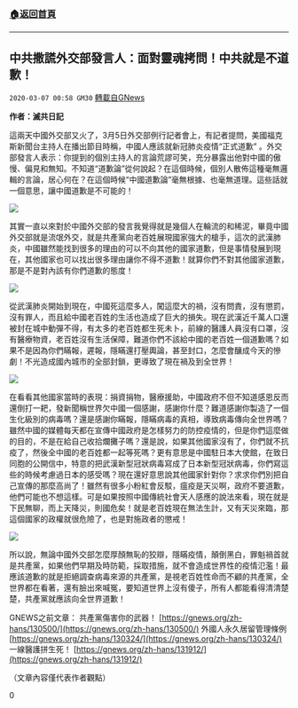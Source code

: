 ###  [:house:返回首頁](https://github.com/ourhimalayas/txt)
---

## 中共撒謊外交部發言人：面對靈魂拷問！中共就是不道歉！
`2020-03-07 00:58 GM30` [轉載自GNews](https://gnews.org/zh-hant/132690/)

**作者：滅共日記**

這兩天中國外交部又火了，3月5日外交部例行記者會上，有記者提問，美國福克斯新聞台主持人在播出節目時稱，中國人應該就新冠肺炎疫情“正式道歉” 。外交部發言人表示：你提到的個別主持人的言論荒謬可笑，充分暴露出他對中國的傲慢、偏見和無知。不知道“道歉論”從何說起？在這個時候，個別人散佈這種毫無邏輯的言論，居心何在？在這個時候“中國道歉論”毫無根據、也毫無道理。這些話就一個意思，讓中國道歉是不可能的！

![](https://s3-ap-northeast-1.amazonaws.com/news.guo.offload.media/wp-content/uploads/2020/03/07005332/WhatsApp-Image-2020-03-07-at-13.00.36.jpeg)

其實一直以來對於中國外交部的發言我覺得就是幾個人在輪流的和稀泥，畢竟中國外交部就是流氓外交，就是共產黨向老百姓展現國家強大的槍手，這次的武漢肺炎，中國雖然能找到很多的理由的可以不向其他的國家道歉，但是事情發展到現在，其他國家也可以找出很多理由讓你不得不道歉！就算你們不對其他國家道歉，那是不是對內該有你們道歉的態度！

![](https://s3-ap-northeast-1.amazonaws.com/news.guo.offload.media/wp-content/uploads/2020/03/07005359/WhatsApp-Image-2020-03-07-at-13.41.40.jpeg)

從武漢肺炎開始到現在，中國死這麼多人，闖這麼大的禍，沒有問責，沒有懲罰，沒有罪人，而且給中國老百姓的生活也造成了巨大的損失。現在武漢近千萬人口還被封在城中動彈不得，有太多的老百姓都生死未卜，前線的醫護人員沒有口罩，沒有醫療物資，老百姓沒有生活保障，難道你們不該給中國的老百姓一個道歉嗎？如果不是因為你們瞞報，遲報，隱瞞還打壓輿論，甚至封口，怎麼會釀成今天的慘劇！不光造成國內城市的全部封鎖，更導致了現在禍及到全世界！

![](https://s3-ap-northeast-1.amazonaws.com/news.guo.offload.media/wp-content/uploads/2020/03/07005425/WhatsApp-Image-2020-03-07-at-13.41.41.jpeg)

在看看其他國家當時的表現：捐資捐物，醫療援助，中國政府不但不知道感恩反而還倒打一耙，發新聞稱世界欠中國一個感謝，感謝你什麼？難道感謝你製造了一個生化級別的病毒嗎？還是感謝你瞞報，隱瞞病毒的真相，導致病毒傳向全世界嗎？雖然中國的媒體每天都在宣傳中國政府是怎樣努力的防控疫情的，但是你們這麼做的目的，不是在給自己收拾爛攤子嗎？還是說，如果其他國家沒有了，你們就不抗疫了，然後全中國的老百姓都一起等死嗎？更有意思是中國駐日本大使館，在致日同胞的公開信中，特意的把武漢新型冠狀病毒寫成了日本新型冠狀病毒，你們寫這些的時候考慮過日本的感受嗎？現在還好意思說其他國家針對你？求求你們別把自己宣傳的那麼高尚了！雖然有很多小粉紅會反駁，瘟疫是天災啊，政府不要道歉，他們可能也不想這樣。可是如果按照中國傳統社會天人感應的說法來看，現在就是下民無聊，而上天降災，則國危矣！就是老百姓現在無法生計，又有天災來臨，那這個國家的政權就很危險了，也是對施政者的懲戒！

![](https://s3-ap-northeast-1.amazonaws.com/news.guo.offload.media/wp-content/uploads/2020/03/07005508/WhatsApp-Image-2020-03-07-at-13.41.41-1.jpeg)

所以說，無論中國外交部怎麼厚顏無恥的狡辯，隱瞞疫情，顛倒黑白，罪魁禍首就是共產黨，如果他們早期及時防範，採取措施，就不會造成世界性的疫情氾濫！最應該道歉的就是拒絕調查病毒來源的共產黨，是視老百姓性命而不顧的共產黨，全世界都在看著，還有臉出來喊冤，要知道世界上沒有傻子，所有人都能看得清清楚楚，共產黨就應該向全世界道歉！

GNEWS之前文章： 
共產黨傷害你的武器！ [https://gnews.org/zh-hans/130500/](https://gnews.org/zh-hans/130500/) 
外國人永久居留管理條例[https://gnews.org/zh-hans/130324/](https://gnews.org/zh-hans/130324/) 
一線醫護拼生死！ [https://gnews.org/zh-hans/131912/](https://gnews.org/zh-hans/131912/)

（文章內容僅代表作者觀點）

0
